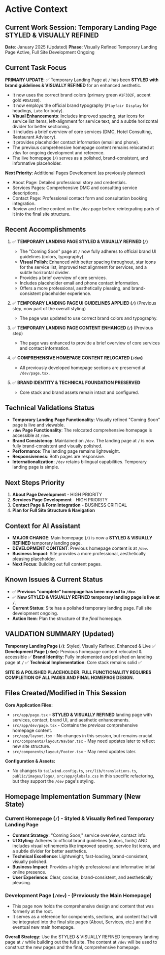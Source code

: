 # Active Context

## Current Work Session: Temporary Landing Page STYLED & VISUALLY REFINED
**Date**: January 2025 (Updated)
**Phase**: Visually Refined Temporary Landing Page Active, Full Site Development Ongoing

## Current Task Focus
**PRIMARY UPDATE**: ✅ Temporary Landing Page at `/` has been **STYLED with brand guidelines & VISUALLY REFINED** for an enhanced aesthetic.
- It now uses the correct brand colors (primary green `#1F3D2F`, accent gold `#D5A20D`).
- It now employs the official brand typography (`Playfair Display` for headings, `Lato` for body).
- **Visual Enhancements**: Includes improved spacing, star icons for service list items, left-alignment for service text, and a subtle horizontal divider for better sectioning.
- It includes a brief overview of core services (DMC, Hotel Consulting, Restaurant Advisory).
- It provides placeholder contact information (email and phone).
- The previous comprehensive homepage content remains relocated at `/dev` for ongoing development and reference.
- The live homepage (`/`) serves as a polished, brand-consistent, and informative placeholder.

**Next Priority**: Additional Pages Development (as previously planned)
- About Page: Detailed professional story and credentials.
- Services Pages: Comprehensive DMC and consulting service descriptions.
- Contact Page: Professional contact form and consultation booking integration.
- Review and refine content on the `/dev` page before reintegrating parts of it into the final site structure.

## Recent Accomplishments

1.  ✅ **TEMPORARY LANDING PAGE STYLED & VISUALLY REFINED (`/`)**
    -   The "Coming Soon" page at `/` now fully adheres to official brand UI guidelines (colors, typography).
    -   **Visual Polish**: Enhanced with better spacing throughout, star icons for the service list, improved text alignment for services, and a subtle horizontal divider.
    -   Provides a brief overview of core services.
    -   Includes placeholder email and phone contact information.
    -   Offers a more professional, aesthetically pleasing, and brand-consistent placeholder experience.

2.  ✅ **TEMPORARY LANDING PAGE UI GUIDELINES APPLIED (`/`)** (Previous step, now part of the overall styling)
    -   The page was updated to use correct brand colors and typography.

3.  ✅ **TEMPORARY LANDING PAGE CONTENT ENHANCED (`/`)** (Previous step)
    -   The page was enhanced to provide a brief overview of core services and contact information.

4.  ✅ **COMPREHENSIVE HOMEPAGE CONTENT RELOCATED (`/dev`)**
    -   All previously developed homepage sections are preserved at `/dev/page.tsx`.

5.  ✅ **BRAND IDENTITY & TECHNICAL FOUNDATION PRESERVED**
    -   Core stack and brand assets remain intact and configured.

## Technical Validations Status
- **Temporary Landing Page Functionality**: Visually refined "Coming Soon" page is live and viewable.
- **`/dev` Page Functionality**: The relocated comprehensive homepage is accessible at `/dev`.
- **Brand Consistency**: Maintained on `/dev`. The landing page at `/` is now fully brand-consistent and visually polished.
- **Performance**: The landing page remains lightweight.
- **Responsiveness**: Both pages are responsive.
- **Internationalization**: `/dev` retains bilingual capabilities. Temporary landing page is simple.

## Next Steps Priority

1.  **About Page Development** - HIGH PRIORITY
2.  **Services Page Development** - HIGH PRIORITY
3.  **Contact Page & Form Integration** - BUSINESS CRITICAL
4.  **Plan for Full Site Structure & Navigation**

## Context for AI Assistant

- **MAJOR CHANGE**: Main homepage (`/`) is now a **STYLED & VISUALLY REFINED** temporary landing page.
- **DEVELOPMENT CONTENT**: Previous homepage content is at `/dev`.
- **Business Impact**: Site provides a more professional, aesthetically pleasing placeholder.
- **Next Focus**: Building out full content pages.

## Known Issues & Current Status

- ✅ **Previous "complete" homepage has been moved to `/dev`**.
- ✅ **New STYLED & VISUALLY REFINED temporary landing page is live at `/`**.
- **Current Status**: Site has a polished temporary landing page. Full site development ongoing.
- **Action Item**: Plan the structure of the *final* homepage.

## VALIDATION SUMMARY (Updated)

**Temporary Landing Page (`/`)**: Styled, Visually Refined, Enhanced & Live ✅
**Development Page (`/dev`)**: Previous homepage content relocated & accessible ✅
**Brand Identity**: Fully implemented and polished on landing page at `/` ✅
**Technical Implementation**: Core stack remains solid ✅

**SITE IS A POLISHED PLACEHOLDER. FULL FUNCTIONALITY REQUIRES COMPLETION OF ALL PAGES AND FINAL HOMEPAGE DESIGN.**

## Files Created/Modified in This Session

**Core Application Files:**
- `src/app/page.tsx` - **STYLED & VISUALLY REFINED** landing page with services, contact, brand UI, and aesthetic enhancements.
- `src/app/dev/page.tsx` - Contains the *previous* comprehensive homepage content.
- `src/app/layout.tsx` - No changes in this session, but remains crucial.
- `src/components/layout/Navbar.tsx` - May need updates later to reflect new site structure.
- `src/components/layout/Footer.tsx` - May need updates later.

**Configuration & Assets:**
- No changes to `tailwind.config.ts`, `src/lib/translations.ts`, `public/images/logo/`, `src/app/globals.css` in this specific refactoring, but they support the `/dev` page's styling.

## Homepage Implementation Summary (New State)

### Current Homepage (`/`) - Styled & Visually Refined Temporary Landing Page
- **Content Strategy**: "Coming Soon," service overview, contact info.
- **UI Styling**: Adheres to official brand guidelines (colors, fonts) AND includes visual refinements like improved spacing, service list icons, and a subtle divider for better aesthetics.
- **Technical Excellence**: Lightweight, fast-loading, brand-consistent, visually polished.
- **Business Impact**: Provides a highly professional and informative initial online presence.
- **User Experience**: Clear, concise, brand-consistent, and aesthetically pleasing.

### Development Page (`/dev`) - (Previously the Main Homepage)
- This page now holds the comprehensive design and content that was formerly at the root.
- It serves as a reference for components, sections, and content that will be integrated into the final site pages (About, Services, etc.) and the eventual new main homepage.

**Overall Strategy**: Use the STYLED & VISUALLY REFINED temporary landing page at `/` while building out the full site. The content at `/dev` will be used to construct the new pages and the final, comprehensive homepage.
